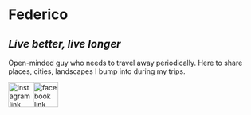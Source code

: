# Federico

## _Live better, live longer_

Open-minded guy who needs to travel away periodically. Here to share places, cities, landscapes I bump into during my trips.

<div style = "float:left;position: relative;width: 30%;">
    <a href="https://instagram.com/federi_10"> 
        <img style= "float:left" src="http://pngimg.com/uploads/instagram/instagram_PNG11.png" alt="instagram link" width="50"/> 
    </a>
    <a href="https://facebook.com/federico.colleluori7"> 
        <img style= "float:left" src="http://clipground.com/images/official-facebook-clipart-png-19.png" alt="facebook link" width="50"/> 
    </a>
</div>
